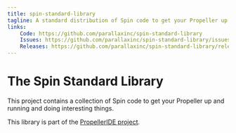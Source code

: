 ```yaml
---
title: spin-standard-library
tagline: A standard distribution of Spin code to get your Propeller up and running
links:
    Code: https://github.com/parallaxinc/spin-standard-library
    Issues: https://github.com/parallaxinc/spin-standard-library/issues
    Releases: https://github.com/parallaxinc/spin-standard-library/releases
---
```

The Spin Standard Library
=========================

This project contains a collection of Spin code to get your Propeller up and running and doing interesting things.

This library is part of the [PropellerIDE project](https://github.com/parallaxinc/PropellerIDE).


